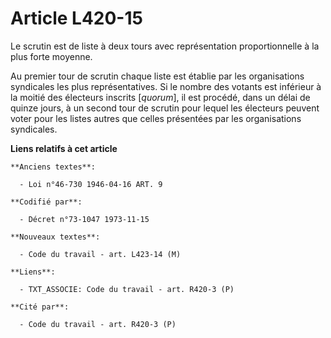 # Article L420-15

Le scrutin est de liste à deux tours avec représentation proportionnelle à la plus forte moyenne.

Au premier tour de scrutin chaque liste est établie par les organisations syndicales les plus représentatives. Si le nombre
des votants est inférieur à la moitié des électeurs inscrits [*quorum*], il est procédé, dans un délai de quinze jours, à un
second tour de scrutin pour lequel les électeurs peuvent voter pour les listes autres que celles présentées par les
organisations syndicales.

**Liens relatifs à cet article**

	**Anciens textes**:

	  - Loi n°46-730 1946-04-16 ART. 9

	**Codifié par**:

	  - Décret n°73-1047 1973-11-15

	**Nouveaux textes**:

	  - Code du travail - art. L423-14 (M)

	**Liens**:

	  - TXT_ASSOCIE: Code du travail - art. R420-3 (P)

	**Cité par**:

	  - Code du travail - art. R420-3 (P)
